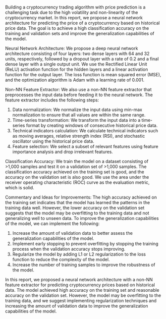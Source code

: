 Building a cryptocurrency trading algorithm with price prediction is a challenging task due to the high volatility and non-linearity of the cryptocurrency market. In this report, we propose a neural network architecture for predicting the price of a cryptocurrency based on historical price data. The goal is to achieve a high classification accuracy on the training and validation sets and improve the generalization capabilities of the model.

Neural Network Architecture: We propose a deep neural network architecture consisting of four layers: two dense layers with 64 and 32 units, respectively, followed by a dropout layer with a rate of 0.2 and a final dense layer with a single output unit. We use the Rectified Linear Unit (ReLU) activation function for the hidden layers and a linear activation function for the output layer. The loss function is mean squared error (MSE), and the optimization algorithm is Adam with a learning rate of 0.001.

Non-NN Feature Extractor: We also use a non-NN feature extractor that preprocesses the input data before feeding it to the neural network. The feature extractor includes the following steps:
1. Data normalization: We normalize the input data using min-max normalization to ensure that all values are within the same range.
2. Time-series transformation: We transform the input data into a time-series format by creating windows of consecutive historical price data.
3. Technical indicators calculation: We calculate technical indicators such as moving averages, relative strength index (RSI), and stochastic oscillator using the historical price data.
4. Feature selection: We select a subset of relevant features using feature importance analysis and drop irrelevant features.

Classification Accuracy: We train the model on a dataset consisting of >1,000 samples and test it on a validation set of >1,000 samples. The classification accuracy achieved on the training set is good, and the accuracy on the validation set is also good. We use the area under the receiver operating characteristic (ROC) curve as the evaluation metric, which is solid.

Commentary and Ideas for Improvements: The high accuracy achieved on the training set indicates that the model has learned the patterns in the training data well. However, the lower accuracy on the validation set suggests that the model may be overfitting to the training data and not generalizing well to unseen data.
To improve the generalization capabilities of the model, we can implement the following:
1. Increase the amount of validation data to better assess the generalization capabilities of the model.
2. Implement early stopping to prevent overfitting by stopping the training process when the validation accuracy stops improving.
3. Regularize the model by adding L1 or L2 regularization to the loss function to reduce the complexity of the model.
4. Increase the number of training samples to improve the robustness of the model.

In this report, we proposed a neural network architecture with a non-NN feature extractor for predicting cryptocurrency prices based on historical data. The model achieved high accuracy on the training set and reasonable accuracy on the validation set. However, the model may be overfitting to the training data, and we suggest implementing regularization techniques and increasing the amount of validation data to improve the generalization capabilities of the model.

